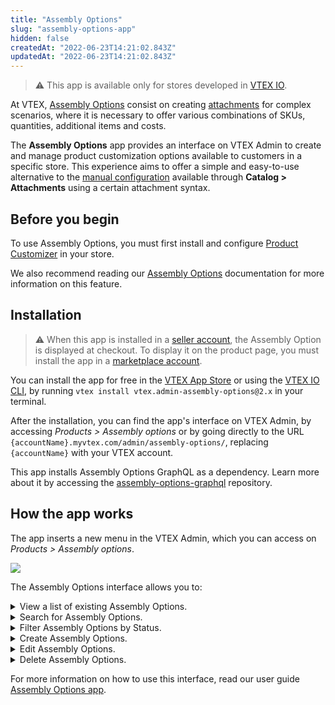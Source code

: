 ```yaml
---
title: "Assembly Options"
slug: "assembly-options-app"
hidden: false
createdAt: "2022-06-23T14:21:02.843Z"
updatedAt: "2022-06-23T14:21:02.843Z"
---
```

> ⚠ This app is available only for stores developed in [VTEX IO](https://vtex.com/br-pt/store-framework/).

At VTEX, [Assembly Options](https://help.vtex.com/en/tutorial/assembly-options--5x5FhNr4f5RUGDEGWzV1nH) consist on creating [attachments](https://help.vtex.com/en/tutorial/what-is-an-attachment--aGICk0RVbqKg6GYmQcWUm) for complex scenarios, where it is necessary to offer various combinations of SKUs, quantities, additional items and costs.

The **Assembly Options** app provides an interface on VTEX Admin to create and manage product customization options available to customers in a specific store.  This experience aims to offer a simple and easy-to-use alternative to the [manual configuration](https://help.vtex.com/en/tutorial/assembly-options--5x5FhNr4f5RUGDEGWzV1nH#attachments) available through **Catalog > Attachments** using a certain attachment syntax.

## Before you begin

To use Assembly Options, you must first install and configure [Product Customizer](https://developers.vtex.com/docs/guides/vtex-product-customizer) in your store.

We also recommend reading our [Assembly Options](https://help.vtex.com/en/tutorial/assembly-options--5x5FhNr4f5RUGDEGWzV1nH) documentation for more information on this feature.

## Installation

> ⚠ When this app is installed in a [seller account](https://help.vtex.com/en/tutorial/what-is-a-seller--5FkLvhZ3Few4CWWIuYOK2w), the Assembly Option is displayed at checkout. To display it on the product page, you must install the app in a [marketplace account](https://help.vtex.com/tutorial/what-is-a-marketplace--680lLJTnmEAmekcC0MIea8#).

You can install the app for free in the [VTEX App Store](https://apps.vtex.com/vtex-admin-assembly-options/p) or using the [VTEX IO CLI](https://developers.vtex.com/docs/guides/vtex-io-documentation-vtex-io-cli-installation-and-command-reference), by running `vtex install vtex.admin-assembly-options@2.x` in your terminal.

After the installation, you can find the app's interface on VTEX Admin, by accessing *Products > Assembly options* or  by going directly to the URL `{accountName}.myvtex.com/admin/assembly-options/`, replacing `{accountName}` with your VTEX account.

This app installs Assembly Options GraphQL as a dependency. Learn more about it by accessing the [assembly-options-graphql](https://github.com/vtex/assembly-options-graphql) repository.

## How the app works

The app inserts a new menu in the VTEX Admin, which you can access on _Products > Assembly options_.

![](https://cdn.jsdelivr.net/gh/vtexdocs/dev-portal-content@main/images/assembly-options-app-0.png)

The Assembly Options interface allows you to:

<details>
<summary>View a list of existing Assembly Options.</summary>

![Listing](https://cdn.jsdelivr.net/gh/vtexdocs/dev-portal-content@main/images/assembly-options-app-1.gif)
</details>

<details id="search">
<summary>Search for Assembly Options.</summary>

![Search](https://cdn.jsdelivr.net/gh/vtexdocs/dev-portal-content@main/images/assembly-options-app-2.gif)
</details> 

<details id="filters">
<summary>Filter Assembly Options by Status.</summary>

![Filter](https://cdn.jsdelivr.net/gh/vtexdocs/dev-portal-content@main/images/assembly-options-app-3.gif)
</details>

<details id="creation">
<summary>Create Assembly Options.</summary>

![Creation2](https://cdn.jsdelivr.net/gh/vtexdocs/dev-portal-content@main/images/assembly-options-app-4.gif)
</details>

<details id="edition">
<summary>Edit Assembly Options.</summary>

![Edit](https://cdn.jsdelivr.net/gh/vtexdocs/dev-portal-content@main/images/assembly-options-app-5.gif)
</details>

<details id="deletion">
<summary>Delete Assembly Options.</summary>

![Delete](https://cdn.jsdelivr.net/gh/vtexdocs/dev-portal-content@main/images/assembly-options-app-6.gif)
</details>

For more information on how to use this interface, read our user guide [Assembly Options app](https://help.vtex.com/en/tutorial/assembly-options-app--54mWg37mojrqOgCA79iqqk).